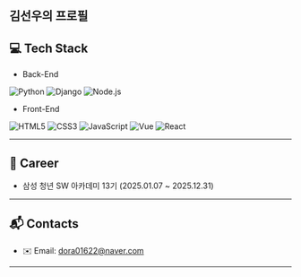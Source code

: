 ## 김선우의 프로필 

## 💻 Tech Stack
- Back-End

![Python](https://img.shields.io/badge/python-3776AB?style=for-the-badge&logo=python&logoColor=white)
![Django](https://img.shields.io/badge/django-092E20?style=for-the-badge&logo=django&logoColor=white)
![Node.js](https://img.shields.io/badge/node.js-339933?style=for-the-badge&logo=node.js&logoColor=white)


- Front-End

![HTML5](https://img.shields.io/badge/HTML5-FF5722?style=for-the-badge&logo=html5&logoColor=white)
![CSS3](https://img.shields.io/badge/CSS3-2196F3?style=for-the-badge&logo=css3&logoColor=white)
![JavaScript](https://img.shields.io/badge/JavaScript-F0DB4F?style=for-the-badge&logo=javascript&logoColor=black)
![Vue](https://img.shields.io/badge/Vue-42B883?style=for-the-badge&logo=vue.js&logoColor=white)
![React](https://img.shields.io/badge/React-61DAFB?style=for-the-badge&logo=react&logoColor=black)


---

## 💼 Career

- 삼성 청년 SW 아카데미 13기 (2025.01.07 ~ 2025.12.31)

---

## 📬 Contacts

- ✉️ Email: [dora01622@naver.com](mailto:dora01622@naver.com)

---

